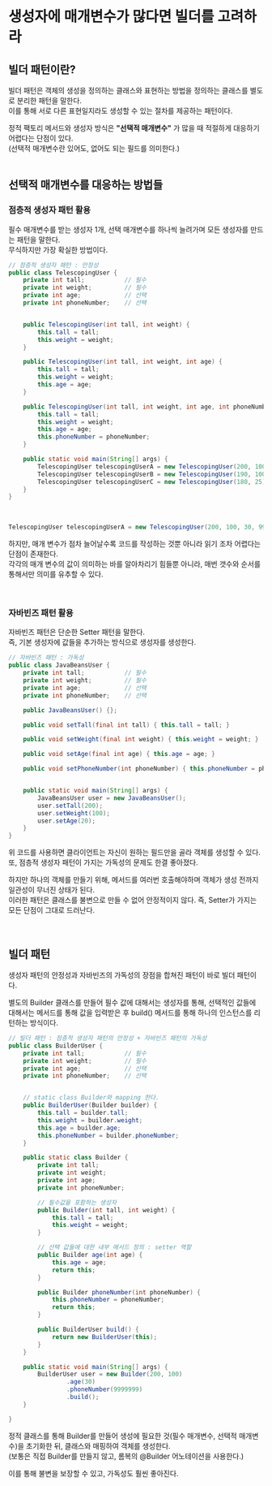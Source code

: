 # 생성자에 매개변수가 많다면 빌더를 고려하라

## 빌더 패턴이란?

빌더 패턴은 객체의 생성을 정의하는 클래스와 표현하는 방법을 정의하는 클래스를 별도로 분리한 패턴을 말한다. <br>
이를 통해 서로 다른 표현일지라도 생성할 수 있는 절차를 제공하는 패턴이다.
<br>

정적 팩토리 메서드와 생성자 방식은 **"선택적 매개변수"** 가 많을 때 적절하게 대응하기 어렵다는 단점이 있다. <br> 
(선택적 매개변수란 있어도, 없어도 되는 필드를 의미한다.) <br>
<br>

## 선택적 매개변수를 대응하는 방법들

### 점층적 생성자 패턴 활용

필수 매개변수를 받는 생성자 1개, 선택 매개변수를 하나씩 늘려가며 모든 생성자를 만드는 패턴을 말한다. <br>
무식하지만 가장 확실한 방법이다. <br>

```Java
// 점층적 생성자 패턴 : 안정성
public class TelescopingUser {
    private int tall;           // 필수
    private int weight;         // 필수
    private int age;            // 선택
    private int phoneNumber;    // 선택


    public TelescopingUser(int tall, int weight) {
        this.tall = tall;
        this.weight = weight;
    }

    public TelescopingUser(int tall, int weight, int age) {
        this.tall = tall;
        this.weight = weight;
        this.age = age;
    }

    public TelescopingUser(int tall, int weight, int age, int phoneNumber) {
        this.tall = tall;
        this.weight = weight;
        this.age = age;
        this.phoneNumber = phoneNumber;
    }

    public static void main(String[] args) {
        TelescopingUser telescopingUserA = new TelescopingUser(200, 100, 30, 99999999);
        TelescopingUser telescopingUserB = new TelescopingUser(190, 100, 20);
        TelescopingUser telescopingUserC = new TelescopingUser(180, 25);
    }
}
```

<br>

```Java
TelescopingUser telescopingUserA = new TelescopingUser(200, 100, 30, 99999999);
```

하지만, 매개 변수가 점차 늘어날수록 코드를 작성하는 것뿐 아니라 읽기 조차 어렵다는 단점이 존재한다. <br>
각각의 매개 변수의 값이 의미하는 바를 알아차리기 힘들뿐 아니라, 매번 갯수와 순서를 통해서만 의미를 유추할 수 있다. <br>

<br>

### 자바빈즈 패턴 활용

자바빈즈 패턴은 단순한 Setter 패턴을 말한다. <br>
즉, 기본 생성자에 값들을 추가하는 방식으로 생성자를 생성한다. <br>

```Java
// 자바빈즈 패턴 : 가독성
public class JavaBeansUser {
    private int tall;           // 필수
    private int weight;         // 필수
    private int age;            // 선택
    private int phoneNumber;    // 선택

    public JavaBeansUser() {};

    public void setTall(final int tall) { this.tall = tall; }

    public void setWeight(final int weight) { this.weight = weight; }

    public void setAge(final int age) { this.age = age; }

    public void setPhoneNumber(int phoneNumber) { this.phoneNumber = phoneNumber; }


    public static void main(String[] args) {
        JavaBeansUser user = new JavaBeansUser();
        user.setTall(200);
        user.setWeight(100);
        user.setAge(20);
    }
}
```

위 코드를 사용하면 클라이언트는 자신이 원하는 필드만을 골라 객체를 생성할 수 있다. 또, 점층적 생성자 패턴이 가지는 가독성의 문제도 한결 좋아졌다. <br>

하지만 하나의 객체를 만들기 위해, 메서드를 여러번 호출해야하며 객체가 생성 전까지 일관성이 무너진 상태가 된다. <br>
이러한 패턴은 클래스를 불변으로 만들 수 없어 안정적이지 않다. 즉, Setter가 가지는 모든 단점이 그대로 드러난다. <br>

<br>

## 빌더 패턴

생성자 패턴의 안정성과 자바빈즈의 가독성의 장점을 합쳐진 패턴이 바로 빌더 패턴이다. <br>

별도의 Builder 클래스를 만들어 필수 값에 대해서는 생성자를 통해, 선택적인 값들에 대해서는 메서드를 통해 값을 입력받은 후 build() 메서드를 통해 하나의 인스턴스를 리턴하는 방식이다. <br>

```Java
// 빌더 패턴 : 점층적 생성자 패턴의 안정성 + 자바빈즈 패턴의 가독성
public class BuilderUser {
    private int tall;           // 필수
    private int weight;         // 필수
    private int age;            // 선택
    private int phoneNumber;    // 선택


    // static class Builder와 mapping 한다.
    public BuilderUser(Builder builder) {
        this.tall = builder.tall;
        this.weight = builder.weight;
        this.age = builder.age;
        this.phoneNumber = builder.phoneNumber;
    }

    public static class Builder {
        private int tall;
        private int weight;
        private int age;
        private int phoneNumber;

        // 필수값을 포함하는 생성자
        public Builder(int tall, int weight) {
            this.tall = tall;
            this.weight = weight;
        }

        // 선택 값들에 대한 내부 메서드 정의 : setter 역할
        public Builder age(int age) {
            this.age = age;
            return this;
        }

        public Builder phoneNumber(int phoneNumber) {
            this.phoneNumber = phoneNumber;
            return this;
        }

        public BuilderUser build() {
            return new BuilderUser(this);
        }
    }

    public static void main(String[] args) {
        BuilderUser user = new Builder(200, 100)
                .age(30)
                .phoneNumber(9999999)
                .build();
    }

}
```

정적 클래스를 통해 Builder를 만들어 생성에 필요한 것(필수 매개변수, 선택적 매개변수)을 초기화한 뒤, 클래스와 매핑하여 객체를 생성한다. <br>
(보통은 직접 Builder를 만들지 않고, 롬복의 @Builder 어노테이션을 사용한다.) <br>

이를 통해 불변을 보장할 수 있고, 가독성도 훨씬 좋아진다. <br>
